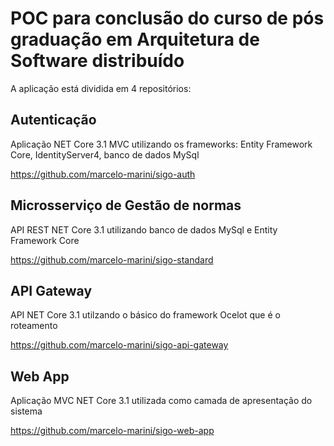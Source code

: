 # POC para conclusão do curso de pós graduação em Arquitetura de Software distribuído

A aplicação está dividida em 4 repositórios:

## Autenticação

Aplicação NET Core 3.1 MVC utilizando os frameworks: Entity Framework Core, IdentityServer4, banco de dados MySql

https://github.com/marcelo-marini/sigo-auth

## Microsserviço de Gestão de normas

API REST NET Core 3.1 utilizando banco de dados MySql e Entity Framework Core

https://github.com/marcelo-marini/sigo-standard

## API Gateway

API NET Core 3.1 utilzando o básico do framework Ocelot que é o roteamento

https://github.com/marcelo-marini/sigo-api-gateway

## Web App

Aplicação MVC NET Core 3.1 utilizada como camada de apresentação do sistema

https://github.com/marcelo-marini/sigo-web-app
